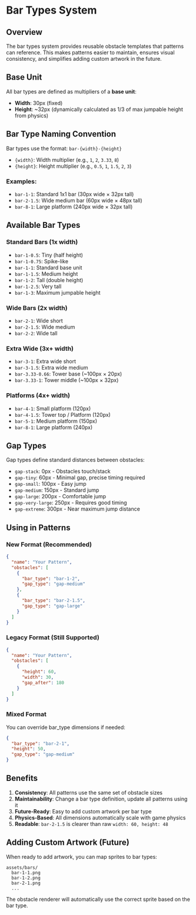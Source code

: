 # Bar Types System

## Overview

The bar types system provides reusable obstacle templates that patterns can reference. This makes patterns easier to maintain, ensures visual consistency, and simplifies adding custom artwork in the future.

## Base Unit

All bar types are defined as multipliers of a **base unit**:
- **Width**: 30px (fixed)
- **Height**: ~32px (dynamically calculated as 1/3 of max jumpable height from physics)

## Bar Type Naming Convention

Bar types use the format: `bar-{width}-{height}`

- `{width}`: Width multiplier (e.g., `1`, `2`, `3.33`, `8`)
- `{height}`: Height multiplier (e.g., `0.5`, `1`, `1.5`, `2`, `3`)

### Examples:
- `bar-1-1`: Standard 1x1 bar (30px wide × 32px tall)
- `bar-2-1.5`: Wide medium bar (60px wide × 48px tall)
- `bar-8-1`: Large platform (240px wide × 32px tall)

## Available Bar Types

### Standard Bars (1x width)
- `bar-1-0.5`: Tiny (half height)
- `bar-1-0.75`: Spike-like
- `bar-1-1`: Standard base unit
- `bar-1-1.5`: Medium height
- `bar-1-2`: Tall (double height)
- `bar-1-2.5`: Very tall
- `bar-1-3`: Maximum jumpable height

### Wide Bars (2x width)
- `bar-2-1`: Wide short
- `bar-2-1.5`: Wide medium
- `bar-2-2`: Wide tall

### Extra Wide (3x+ width)
- `bar-3-1`: Extra wide short
- `bar-3-1.5`: Extra wide medium
- `bar-3.33-0.66`: Tower base (~100px × 20px)
- `bar-3.33-1`: Tower middle (~100px × 32px)

### Platforms (4x+ width)
- `bar-4-1`: Small platform (120px)
- `bar-4-1.5`: Tower top / Platform (120px)
- `bar-5-1`: Medium platform (150px)
- `bar-8-1`: Large platform (240px)

## Gap Types

Gap types define standard distances between obstacles:

- `gap-stack`: 0px - Obstacles touch/stack
- `gap-tiny`: 60px - Minimal gap, precise timing required
- `gap-small`: 100px - Easy jump
- `gap-medium`: 150px - Standard jump
- `gap-large`: 200px - Comfortable jump
- `gap-very-large`: 250px - Requires good timing
- `gap-extreme`: 300px - Near maximum jump distance

## Using in Patterns

### New Format (Recommended)

```json
{
  "name": "Your Pattern",
  "obstacles": [
    {
      "bar_type": "bar-1-2",
      "gap_type": "gap-medium"
    },
    {
      "bar_type": "bar-2-1.5",
      "gap_type": "gap-large"
    }
  ]
}
```

### Legacy Format (Still Supported)

```json
{
  "name": "Your Pattern",
  "obstacles": [
    {
      "height": 60,
      "width": 30,
      "gap_after": 180
    }
  ]
}
```

### Mixed Format

You can override bar_type dimensions if needed:

```json
{
  "bar_type": "bar-2-1",
  "height": 50,
  "gap_type": "gap-medium"
}
```

## Benefits

1. **Consistency**: All patterns use the same set of obstacle sizes
2. **Maintainability**: Change a bar type definition, update all patterns using it
3. **Future-Ready**: Easy to add custom artwork per bar type
4. **Physics-Based**: All dimensions automatically scale with game physics
5. **Readable**: `bar-2-1.5` is clearer than raw `width: 60, height: 48`

## Adding Custom Artwork (Future)

When ready to add artwork, you can map sprites to bar types:

```
assets/bars/
  bar-1-1.png
  bar-1-2.png
  bar-2-1.png
  ...
```

The obstacle renderer will automatically use the correct sprite based on the bar type.
